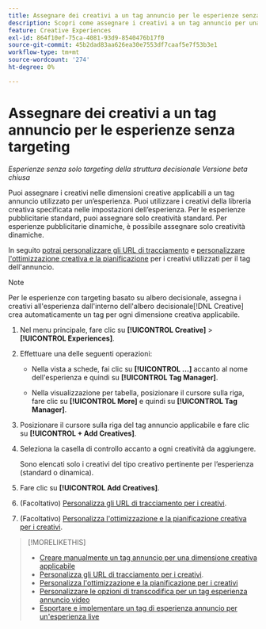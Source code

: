 ```yaml
---
title: Assegnare dei creativi a un tag annuncio per le esperienze senza targeting
description: Scopri come assegnare i creativi a un tag annuncio per una dimensione creativa specifica.
feature: Creative Experiences
exl-id: 864f10ef-75ca-4081-93d9-8540476b17f0
source-git-commit: 45b2dad83aa626ea30e7553df7caaf5e7f53b3e1
workflow-type: tm+mt
source-wordcount: '274'
ht-degree: 0%

---
```


# Assegnare dei creativi a un tag annuncio per le esperienze senza targeting

*Esperienze senza solo targeting della struttura decisionale*
*Versione beta chiusa*

Puoi assegnare i creativi nelle dimensioni creative applicabili a un tag annuncio utilizzato per un’esperienza. Puoi utilizzare i creativi della libreria creativa specificata nelle impostazioni dell’esperienza. Per le esperienze pubblicitarie standard, puoi assegnare solo creatività standard. Per esperienze pubblicitarie dinamiche, è possibile assegnare solo creatività dinamiche.<!-- Clarify what this does. It adds the image to the experience, but how does optimization work with multiple ad tags? -->

In seguito [potrai personalizzare gli URL di tracciamento](experience-tracking-urls-no-targeting.md) e [personalizzare l&#39;ottimizzazione creativa e la pianificazione](experience-optimization-scheduling-no-targeting.md) per i creativi utilizzati per il tag dell&#39;annuncio.

>[!NOTE]
>
>Per le esperienze con targeting basato su albero decisionale, assegna i creativi all&#39;esperienza dall&#39;interno dell&#39;albero decisionale[!DNL Creative] crea automaticamente un tag per ogni dimensione creativa applicabile.

1. Nel menu principale, fare clic su **[!UICONTROL Creative]** > **[!UICONTROL Experiences]**.

1. Effettuare una delle seguenti operazioni:

   * Nella vista a schede, fai clic su **[!UICONTROL ...]** accanto al nome dell&#39;esperienza e quindi su **[!UICONTROL Tag Manager]**.

   * Nella visualizzazione per tabella, posizionare il cursore sulla riga, fare clic su **[!UICONTROL More]** e quindi su **[!UICONTROL Tag Manager]**.

1. Posizionare il cursore sulla riga del tag annuncio applicabile e fare clic su **[!UICONTROL + Add Creatives]**. <!-- Tag Manager has only a list view, but no card view, as of 2/2. -->

1. Seleziona la casella di controllo accanto a ogni creatività da aggiungere.

   Sono elencati solo i creativi del tipo creativo pertinente per l’esperienza (standard o dinamica).

1. Fare clic su **[!UICONTROL Add Creatives]**.

1. (Facoltativo) [Personalizza gli URL di tracciamento per i creativi](experience-tracking-urls-no-targeting.md).

1. (Facoltativo) [Personalizza l&#39;ottimizzazione e la pianificazione creativa per i creativi](experience-optimization-scheduling-no-targeting.md).

>[!MORELIKETHIS]
>* [Creare manualmente un tag annuncio per una dimensione creativa applicabile](experience-tag-create-manually.md)
>* [Personalizza gli URL di tracciamento per i creativi](experience-tracking-urls-no-targeting.md).
>* [Personalizza l&#39;ottimizzazione e la pianificazione per i creativi](experience-optimization-scheduling-no-targeting.md)
>* [Personalizzare le opzioni di transcodifica per un tag esperienza annuncio video](experience-tag-video-transcoding.md)
>* [Esportare e implementare un tag di esperienza annuncio per un&#39;esperienza live](experience-tag-export.md)
